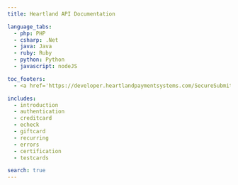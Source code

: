 ```yaml
---
title: Heartland API Documentation

language_tabs:
  - php: PHP
  - csharp: .Net
  - java: Java
  - ruby: Ruby
  - python: Python
  - javascript: nodeJS

toc_footers:
  - <a href='https://developer.heartlandpaymentsystems.com/SecureSubmit/' target='_blank'>Sign Up for Sandbox API Keys</a>

includes:
  - introduction
  - authentication
  - creditcard
  - echeck
  - giftcard
  - recurring
  - errors
  - certification
  - testcards

search: true
---
```


